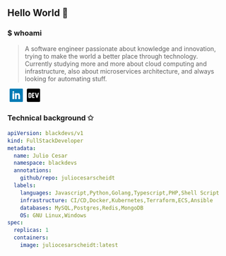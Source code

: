 ## Hello World 🚀

### $ whoami

> A software engineer passionate about knowledge and innovation, trying to make the world a better place through technology.  
> Currently studying more and more about cloud computing and infrastructure, also about microservices architecture, and always looking for automating stuff.

<a href="https://www.linkedin.com/in/julio-cesar-scheidt/" style="margin-left: 5px; margin-right: 5px;"><img height="30" src="https://github.com/juliocesarscheidt/juliocesarscheidt/blob/master/icon/linkedin.png"></a>
<a href="https://dev.to/juliocesardevelopment"><img height="30" src="https://github.com/juliocesarscheidt/juliocesarscheidt/blob/master/icon/dev.png"></a>

### Technical background ✩

```yaml
apiVersion: blackdevs/v1
kind: FullStackDeveloper
metadata:
  name: Julio Cesar
  namespace: blackdevs
  annotations:
    github/repo: juliocesarscheidt
  labels:
    languages: Javascript,Python,Golang,Typescript,PHP,Shell Script
    infrastructure: CI/CD,Docker,Kubernetes,Terraform,ECS,Ansible
    databases: MySQL,Postgres,Redis,MongoDB
    OS: GNU Linux,Windows
spec:
  replicas: 1
  containers:
    image: juliocesarscheidt:latest
```
